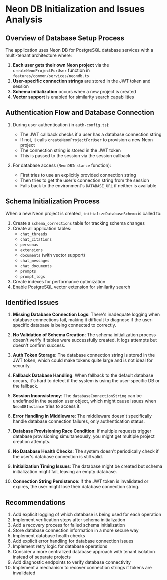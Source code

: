 # Neon DB Initialization and Issues Analysis

## Overview of Database Setup Process

The application uses Neon DB for PostgreSQL database services with a multi-tenant architecture where:

1. **Each user gets their own Neon project** via the `createNeonProjectForUser` function in `features/common/services/neondb.ts`
2. **User-specific connection strings** are stored in the JWT token and session
3. **Schema initialization** occurs when a new project is created
4. **Vector support** is enabled for similarity search capabilities

## Authentication Flow and Database Connection

1. During user authentication (in `auth-config.ts`):
   - The JWT callback checks if a user has a database connection string
   - If not, it calls `createNeonProjectForUser` to provision a new Neon project
   - The connection string is stored in the JWT token
   - This is passed to the session via the session callback

2. For database access (`NeonDBInstance` function):
   - First tries to use an explicitly provided connection string
   - Then tries to get the user's connection string from the session
   - Falls back to the environment's `DATABASE_URL` if neither is available

## Schema Initialization Process

When a new Neon project is created, `initializeDatabaseSchema` is called to:

1. Create a `schema_corrections` table for tracking schema changes
2. Create all application tables:
   - `chat_threads`
   - `chat_citations`
   - `personas`
   - `extensions`
   - `documents` (with vector support)
   - `chat_messages`
   - `chat_documents`
   - `prompts`
   - `prompt_logs`
3. Create indexes for performance optimization
4. Enable PostgreSQL vector extension for similarity search

## Identified Issues

1. **Missing Database Connection Logs**: There's inadequate logging when database connections fail, making it difficult to diagnose if the user-specific database is being connected to correctly.

2. **No Validation of Schema Creation**: The schema initialization process doesn't verify if tables were successfully created. It logs attempts but doesn't confirm success.

3. **Auth Token Storage**: The database connection string is stored in the JWT token, which could make tokens quite large and is not ideal for security.

4. **Fallback Database Handling**: When fallback to the default database occurs, it's hard to detect if the system is using the user-specific DB or the fallback.

5. **Session Inconsistency**: The `databaseConnectionString` can be undefined in the session user object, which might cause issues when `NeonDBInstance` tries to access it.

6. **Error Handling in Middleware**: The middleware doesn't specifically handle database connection failures, only authentication status.

7. **Database Provisioning Race Condition**: If multiple requests trigger database provisioning simultaneously, you might get multiple project creation attempts.

8. **No Database Health Checks**: The system doesn't periodically check if the user's database connection is still valid.

9. **Initialization Timing Issues**: The database might be created but schema initialization might fail, leaving an empty database.

10. **Connection String Persistence**: If the JWT token is invalidated or expires, the user might lose their database connection string.

## Recommendations

1. Add explicit logging of which database is being used for each operation
2. Implement verification steps after schema initialization
3. Add a recovery process for failed schema initialization
4. Store database connection information in a more secure way
5. Implement database health checks
6. Add explicit error handling for database connection issues
7. Implement retry logic for database operations
8. Consider a more centralized database approach with tenant isolation instead of separate projects
9. Add diagnostic endpoints to verify database connectivity
10. Implement a mechanism to recover connection strings if tokens are invalidated 